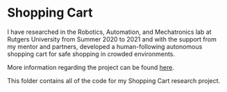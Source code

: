 # Shopping Cart

I have researched in the Robotics, Automation, and Mechatronics lab at Rutgers University from Summer 2020 to 2021 and with the support from my mentor and partners, developed a human-following autonomous shopping cart for safe shopping in crowded environments. 

More information regarding the project can be found [here][1]. 

This folder contains all of the code for my Shopping Cart research project. 

[1]: https://www.linkedin.com/in/victoriakhong/detail/overlay-view/urn:li:fsd_profileTreasuryMedia:(ACoAACdIv0gBeK7x2N74DKq3B-JRJg30BLh1_2c,1607151441757)/
